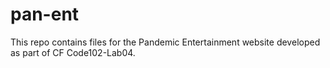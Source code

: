 # pan-ent
This repo contains files for the Pandemic Entertainment website developed as part of CF Code102-Lab04.
